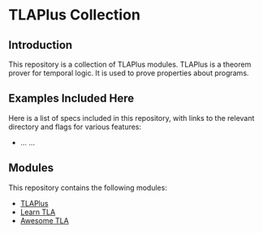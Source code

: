 # TLAPlus Collection

## Introduction

This repository is a collection of TLAPlus modules. TLAPlus is a theorem prover for temporal logic. It is used to prove properties about programs.

## Examples Included Here
Here is a list of specs included in this repository, with links to the relevant directory and flags for various features:

- ... ...

## Modules

This repository contains the following modules:

- [TLAPlus](https://github.com/tlaplus/tlaplus)
- [Learn TLA](https://learntla.com/index.html)
- [Awesome TLA](https://github.com/tlaplus/awesome-tlaplus)